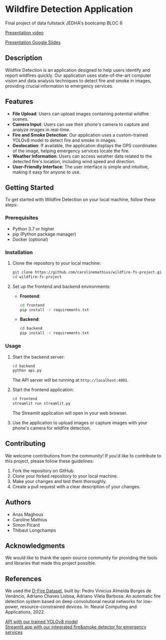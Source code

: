 # Wildfire Detection Application
Final project of data fullstack JEDHA's bootcamp
BLOC 6

[Presentation video](https://share.vidyard.com/watch/he67GRQXPZYmeKi6zXaBwH?)

[Presentation Google Slides](https://docs.google.com/presentation/d/1BEzhSec0nsHh5EMhR940Tj4NMKqW3aa80Eau7Il9W2o/edit#slide=id.g22d3c9f8f43_0_0)
## Description

Wildfire Detection is an application designed to help users identify and report wildfires quickly. Our application uses state-of-the-art computer vision and data analysis techniques to detect fire and smoke in images, providing crucial information to emergency services.

## Features

- **File Upload**: Users can upload images containing potential wildfire scenes.
- **Camera Input**: Users can use their phone's camera to capture and analyze images in real-time.
- **Fire and Smoke Detection**: Our application uses a custom-trained YOLOv8 model to detect fire and smoke in images.
- **Geolocation**: If available, the application displays the GPS coordinates of the image, helping emergency services locate the fire.
- **Weather Information**: Users can access weather data related to the detected fire's location, including wind speed and direction.
- **User-Friendly Interface**: The user interface is simple and intuitive, making it easy for anyone to use.

## Getting Started

To get started with Wildfire Detection on your local machine, follow these steps:

### Prerequisites

- Python 3.7 or higher
- pip (Python package manager)
- Docker (optional)

### Installation

1. Clone the repository to your local machine:

   ```bash
   git clone https://github.com/carolinemathius/wildfire-fs-project.git
   cd wildfire-fs-project
   ```

2. Set up the frontend and backend environments:

   - **Frontend**:

     ```bash
     cd frontend
     pip install -r requirements.txt
     ```

   - **Backend**:

     ```bash
     cd backend
     pip install -r requirements.txt
     ```

### Usage

1. Start the backend server:

   ```bash
   cd backend
   python api.py
   ```

   The API server will be running at `http://localhost:4001`.

2. Start the frontend application:

   ```bash
   cd frontend
   streamlit run streamlit.py
   ```

   The Streamlit application will open in your web browser.

3. Use the application to upload images or capture images with your phone's camera for wildfire detection.

## Contributing

We welcome contributions from the community! If you'd like to contribute to this project, please follow these guidelines:

1. Fork the repository on GitHub.
2. Clone your forked repository to your local machine.
3. Make your changes and test them thoroughly.
4. Create a pull request with a clear description of your changes.

## Authors

- Anas Maghous
- Caroline Mathius
- Simon Picard
- Thibaut Longchamps

## Acknowledgments

We would like to thank the open-source community for providing the tools and libraries that made this project possible.

## References

We used the [D-Fire Dataset](https://github.com/gaiasd/DFireDataset), built by:
Pedro Vinícius Almeida Borges de Venâncio, Adriano Chaves Lisboa, Adriano Vilela Barbosa: An automatic fire detection system based on deep convolutional neural networks for low-power, resource-constrained devices. In: Neural Computing and Applications, 2022.

[API with our trained YOLOv8 model](https://wildfire-project-backend.herokuapp.com)\
[Streamlit app with our integrated fire&smoke detector for emergency services](https://wildfire-project-streamlit.herokuapp.com/)
